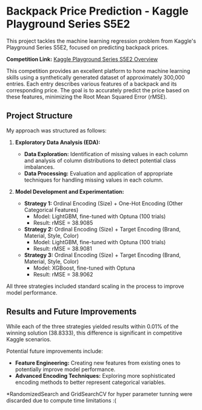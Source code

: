 # Backpack Price Prediction - Kaggle Playground Series S5E2

This project tackles the machine learning regression problem from Kaggle's Playground Series S5E2, focused on predicting backpack prices.

**Competition Link:** [Kaggle Playground Series S5E2 Overview](https://www.kaggle.com/competitions/playground-series-s5e2/overview)

This competition provides an excellent platform to hone machine learning skills using a synthetically generated dataset of approximately 300,000 entries. Each entry describes various features of a backpack and its corresponding price. The goal is to accurately predict the price based on these features, minimizing the Root Mean Squared Error (rMSE).

## Project Structure

My approach was structured as follows:

1.  **Exploratory Data Analysis (EDA):**

    *   **Data Exploration:** Identification of missing values in each column and analysis of column distributions to detect potential class imbalances.
    *   **Data Processing:** Evaluation and application of appropriate techniques for handling missing values in each column.

2.  **Model Development and Experimentation:**

    *   **Strategy 1:** Ordinal Encoding (Size) + One-Hot Encoding (Other Categorical Features)
        *   Model: LightGBM, fine-tuned with Optuna (100 trials)
        *   Result: rMSE = 38.9085
    *   **Strategy 2:** Ordinal Encoding (Size) + Target Encoding (Brand, Material, Style, Color)
        *   Model: LightGBM, fine-tuned with Optuna (100 trials)
        *   Result: rMSE = 38.9081
    *   **Strategy 3:** Ordinal Encoding (Size) + Target Encoding (Brand, Material, Style, Color)
        *   Model: XGBoost, fine-tuned with Optuna
        *   Result: rMSE = 38.9062

All three strategies included standard scaling in the process to improve model performance.

## Results and Future Improvements

While each of the three strategies yielded results within 0.01% of the winning solution (38.8333), this difference is significant in competitive Kaggle scenarios.

Potential future improvements include:

*   **Feature Engineering:** Creating new features from existing ones to potentially improve model performance.
*   **Advanced Encoding Techniques:** Exploring more sophisticated encoding methods to better represent categorical variables.

*RandomizedSearch and GridSearchCV for hyper parameter tunning were discarded due to compute time limitations :(